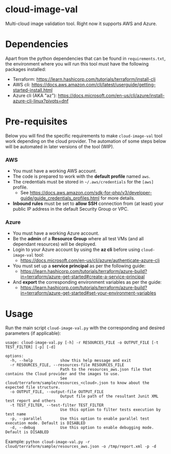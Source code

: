 # cloud-image-val
Multi-cloud image validation tool. Right now it supports AWS and Azure.

# Dependencies
Apart from the python dependencies that can be found in `requirements.txt`, the environment where you will run this tool must have the following packages installed:

- Terraform: https://learn.hashicorp.com/tutorials/terraform/install-cli
- AWS cli: https://docs.aws.amazon.com/cli/latest/userguide/getting-started-install.html
- Azure cli (AKA "az"): https://docs.microsoft.com/en-us/cli/azure/install-azure-cli-linux?pivots=dnf

# Pre-requisites
Below you will find the specific requirements to make `cloud-image-val` tool work depending on the cloud provider.
The automation of some steps below will be automated in later versions of the tool (WIP).
### AWS
- You must have a working AWS account.
- The code is prepared to work with the **default profile** named `aws`.
- The credentials must be stored in `~/.aws/credentials` for the `[aws]` profile.
  - See https://docs.aws.amazon.com/sdk-for-php/v3/developer-guide/guide_credentials_profiles.html for more details.
- **Inbound rules** must be set to **allow SSH** connection from (at least) your public IP address in the default Security Group or VPC.

### Azure
- You must have a working Azure account.
- Be the **admin** of a **Resource Group** where all test VMs (and all dependant resources) will be deployed.
- Login to your Azure account by using the **az cli** before using `cloud-image-val` tool:
  - https://docs.microsoft.com/en-us/cli/azure/authenticate-azure-cli
- You must set up a **service principal** as per the following guide:
  - https://learn.hashicorp.com/tutorials/terraform/azure-build?in=terraform/azure-get-started#create-a-service-principal
- And **export** the corresponding environment variables as per the guide:
  - https://learn.hashicorp.com/tutorials/terraform/azure-build?in=terraform/azure-get-started#set-your-environment-variables


# Usage
Run the main script `cloud-image-val.py` with the corresponding and desired parameters (if applicable):

```
usage: cloud-image-val.py [-h] -r RESOURCES_FILE -o OUTPUT_FILE [-t TEST_FILTER] [-p] [-d]

options:
  -h, --help            show this help message and exit
  -r RESOURCES_FILE, --resources-file RESOURCES_FILE
                        Path to the resources_aws.json file that contains the Cloud provider and the images to use.
                        See cloud/terraform/sample/resources_<cloud>.json to know about the expected file structure.
  -o OUTPUT_FILE, --output-file OUTPUT_FILE
                        Output file path of the resultant Junit XML test report and others
  -t TEST_FILTER, --test-filter TEST_FILTER
                        Use this option to filter tests execution by test name
  -p, --parallel        Use this option to enable parallel test execution mode. Default is DISABLED
  -d, --debug           Use this option to enable debugging mode. Default is DISABLED
```
Example: `python cloud-image-val.py -r cloud/terraform/sample/resources_aws.json -o /tmp/report.xml -p -d`
